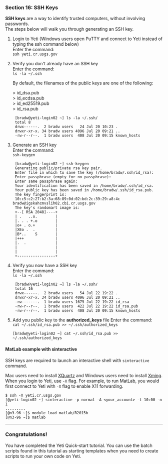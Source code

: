 ### Section 16: SSH Keys

**SSH keys** are a way to identify trusted computers, without involving passwords.  
The steps below will walk you through generating an SSH key.

1. Login to Yeti (Windows users open PuTTY and connect to Yeti instead of typing the ssh command below)  
    Enter the command:  
    `ssh yeti.cr.usgs.gov`

2. Verify you don't already have an SSH key  
    Enter the command:  
    `ls -la ~/.ssh`

    By default, the filenames of the public keys are one of the following:

    \> id_dsa.pub  
    \> id_ecdsa.pub  
    \> id_ed25519.pub  
    \> id_rsa.pub

   ```
    [bradw@yeti-login02 ~] ls -la ~/.ssh/
    total 8
    drwx------.  2 bradw users   24 Jul 20 10:23 .
    drwxr-xr-x. 34 bradw users 4096 Jul 20 09:21 ..
    -rw-r--r--.  1 bradw users  408 Jul 20 09:15 known_hosts
   ```

3. Generate an SSH key  
    Enter the command:  
    `ssh-keygen`

   ```
    [bradw@yeti-login02 ~] ssh-keygen 
    Generating public/private rsa key pair.
    Enter file in which to save the key (/home/bradw/.ssh/id_rsa): 
    Enter passphrase (empty for no passphrase): 
    Enter same passphrase again: 
    Your identification has been saved in /home/bradw/.ssh/id_rsa.
    Your public key has been saved in /home/bradw/.ssh/id_rsa.pub.
    The key fingerprint is:
    10:c5:c2:27:b2:3a:68:89:0d:02:bd:2c:39:29:a8:4c bradw@igskahcmvslih02.cbi.cr.usgs.gov
    The key's randomart image is:
    +--[ RSA 2048]----+
    | .   ..o.        |
    |. . . +.o        |
    |o+ . o.+         |
    |XEo .  .         |
    |B*..    S        |
    |+++              |
    |.  .             |
    |                 |
    |                 |
    +-----------------+
   ```

4. Verify you now have a SSH key  
    Enter the command:  
    `ls -la ~/.ssh`

   ```
    [bradw@yeti-login02 ~] ls -la ~/.ssh/
    total 16
    drwx------.  2 bradw users   54 Jul 22 19:22 .
    drwxr-xr-x. 34 bradw users 4096 Jul 20 09:21 ..
    -rw-------.  1 bradw users 1675 Jul 22 19:22 id_rsa
    -rw-r--r--.  1 bradw users  422 Jul 22 19:22 id_rsa.pub
    -rw-r--r--.  1 bradw users  408 Jul 20 09:15 known_hosts
   ```

5. Add you public key to the **authorized_keys** file
    Enter the command:  
    `cat ~/.ssh/id_rsa.pub >> ~/.ssh/authorized_keys`

   ```
   [bradw@yeti-login02 ~] cat ~/.ssh/id_rsa.pub >> ~/.ssh/authorized_keys
   ```




#### MatLab example with sinteractive

SSH keys are required to launch an interactive shell with `sinteractive` command.

Mac users need to install [XQuartz](https://www.xquartz.org/) and Windows users need to install [Xming](https://gitlab.cr.usgs.gov/hpc-arc/yeti-user-docs/wikis/wiki/Xming). When you login to Yeti, use `-X` flag. For example, to run MatLab, you would first connect to Yeti with `-X` flag to enable X11 forwarding.

```
$ ssh -X yeti.cr.usgs.gov
[@yeti-login02 ~] sinteractive -p normal -A <your_account> -t 10:00 -n 1
.........
[@n3-96 ~]$ module load matlab/R2015b 
[@n3-96 ~]$ matlab
```
------



### **Congratulations!** 

You have completed the Yeti Quick-start tutorial. You can use the batch scripts found in this tutorial as starting templates when you need to create scripts to run your own code on Yeti.